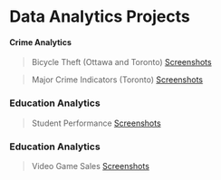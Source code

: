 # Data Analytics Projects

#### Crime Analytics
> Bicycle Theft (Ottawa and Toronto) [Screenshots](Crime%20Analytics/Dashboards/Bicycle%20Theft%20Dashboard%20Screenshots.pdf)

> Major Crime Indicators (Toronto) [Screenshots](Crime%20Analytics/Dashboards/Major%20Crime%20Indicator%20Dashboard%20Screenshots.pdf)

### Education Analytics
> Student Performance [Screenshots](Student%20Performance%20Dashboard%20Screenshots.pdf)

### Education Analytics
> Video Game Sales [Screenshots](Video%20Games%20Dashboard%20Screenshots.pdf)